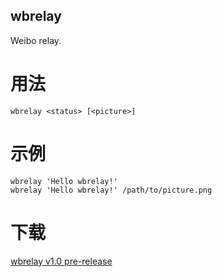 wbrelay
-------

Weibo relay.

用法
====

    wbrelay <status> [<picture>]

示例
====

    wbrelay 'Hello wbrelay!'
    wbrelay 'Hello wbrelay!' /path/to/picture.png

下载
====

[wbrelay v1.0 pre-release](https://github.com/xuxiaodong/wbrelay/archive/v1.0.zip)
